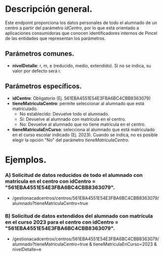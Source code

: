 # Descripción general.

Este endpoint proporciona los datos personales de todo el alumnado de un centro a partir del parámetro *idCentro*, por lo que está orientado a aplicaciones consumidoras que conocen identificadores internos de Pincel de las entidades que representan los parámetros.

## Parámetros comunes.
* **nivelDetalle**: r, m, e (reducido, medio, extendido). Si no se indica, su valor por defecto será r.

## Parámetros específicos.

* **idCentro**: Obligatorio (Ej. 561EBA4551E54E3FBA6BC4CBB8363079)
* **tieneMatriculaCentro**: permite seleccionar al alumnado que está matriculado.
  * No establecido: Devuelve todo el alumnado.
  * Sí: Devuelve al alumnado con matrícula en el centro.
  * No: Devuelve al alumnado que no tiene matrícula en el centro.
* **tieneMatriculaEnCurso**: selecciona al alumnado que está matriculado en el curso escolar indicado (Ej. 2023). Cuando se indica, no es posible elegir la opción "No" del parámetro _tieneMatriculaCentro_.

# Ejemplos.
### A) Solicitud de datos reducidos de todo el alumnado con matrícula en el centro con idCentro = "561EBA4551E54E3FBA6BC4CBB8363079".
* /gestionacadcentros/centros/561EBA4551E54E3FBA6BC4CBB8363079/alumnado?tieneMatriculaCentro=true
   
### B) Solicitud de datos extendidos del alumnado con matrícula en el curso 2023 para el centro con idCentro = "561EBA4551E54E3FBA6BC4CBB8363079".
* /gestionacadcentros/centros/561EBA4551E54E3FBA6BC4CBB8363079/alumnado?tieneMatriculaCentro=true & tieneMatriculaEnCurso=2023 & nivelDetalle=e
